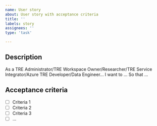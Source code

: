 ```yaml
---
name: User story
about: User story with acceptance criteria
title: ''
labels: story
assignees: ''
type: 'task'

---
```


<!--
Note: This is for raising smaller enhancements to existing code or functionality
-->

## Description

As a TRE Administrator/TRE Workspace Owner/Researcher/TRE Service Integrator/Azure TRE Developer/Data Engineer...
I want to ...
So that ...

## Acceptance criteria

- [ ] Criteria 1
- [ ] Criteria 2
- [ ] Criteria 3
- [ ] ...
